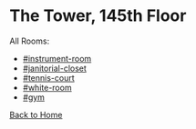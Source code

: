 # The Tower, 145th Floor

All Rooms:
* [#instrument-room](https://sonic4999.github.io/PD-Season-1-Archive/145thFloor/Danganronpa_%20Prospective%20Despair%20-%20The%20Tower%2C%20145th%20Floor%20(KG)%20-%20instrument-room%20%5B800751886683602954%5D.html)
* [#janitorial-closet](https://sonic4999.github.io/PD-Season-1-Archive/145thFloor/Danganronpa_%20Prospective%20Despair%20-%20The%20Tower%2C%20145th%20Floor%20(KG)%20-%20janitorial-closet%20%5B800756027997421578%5D.html)
* [#tennis-court](https://sonic4999.github.io/PD-Season-1-Archive/145thFloor/Danganronpa_%20Prospective%20Despair%20-%20The%20Tower%2C%20145th%20Floor%20(KG)%20-%20tennis-court%20%5B800751790710456390%5D.html)
* [#white-room](https://sonic4999.github.io/PD-Season-1-Archive/145thFloor/Danganronpa_%20Prospective%20Despair%20-%20The%20Tower%2C%20145th%20Floor%20(KG)%20-%20white-room%20%5B800755611683127357%5D.html)
* [#gym](https://sonic4999.github.io/PD-Season-1-Archive/145thFloor/Danganronpa_%20Prospective%20Despair%20-%20The%20Tower%2C%20145th%20Floor%20(KG)%20-%20gym%20%5B800755153388306512%5D.html)

[Back to Home](https://sonic4999.github.io/PD-Season-1-Archive/HOME)